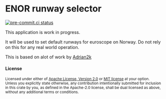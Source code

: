 # ENOR runway selector

[![pre-commit.ci status](https://results.pre-commit.ci/badge/github/meltinglava/ENOR_Vatsim_Runway_Selector/main.svg)](https://results.pre-commit.ci/latest/github/meltinglava/ENOR_Vatsim_Runway_Selector/main)

This application is work in progress.

It will be used to set default runways for euroscope on Norway. Do not rely on
this for any real world operation.

This is based on alot of work by [Adrian2k](https://github.com/Adrian2k/ENOR-autorwy)

#### License

<sup>
Licensed under either of <a href="LICENSE-APACHE">Apache License, Version
2.0</a> or <a href="LICENSE-MIT">MIT license</a> at your option.
</sup>

<br>

<sub>
Unless you explicitly state otherwise, any contribution intentionally submitted
for inclusion in this crate by you, as defined in the Apache-2.0 license, shall
be dual licensed as above, without any additional terms or conditions.
</sub>
